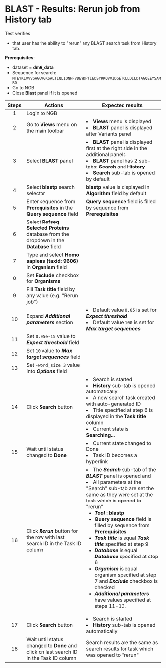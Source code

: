 # BLAST - Results: Rerun job from History tab
Test verifies
 - that user has the ability to "rerun" any BLAST search task from History tab.

**Prerequisites**:
 - dataset = **dm6_data**
 - Sequence for search:
 `MTEYKLVVVGAGGVGKSALTIQLIQNHFVDEYDPTIEDSYRKQVVIDGETCLLDILDTAGQEEYSAMRD`
 - Go to NGB
 - Close **Blast** panel if it is opened

| Steps | Actions | Expected results |
| :---: | --- | --- |
| 1 | Login to NGB | |
| 2 | Go to  **Views** menu on the main toolbar| <li> **Views** menu is displayed <li> **BLAST** panel is displayed after Variants panel|
| 3 | Select **BLAST** panel | <li>**BLAST** panel is displayed first at the right side in the additional panels <li> **BLAST** panel has 2 sub-tabs: **Search** and **History** <li> **Search** sub-tab is opened by default  |
| 4 | Select **blastp** search selector | **blastp** value is displayed in **Algorithm** field by default |
| 5 | Enter sequence from **Prerequisites** in the **Query sequence** field | **Query sequence** field is filled by sequence from **Prerequisites**|
| 6 | Select **Refseq Selected Proteins** database from the dropdown in the **Database** field||
| 7 | Type and select **Homo sapiens (taxid: 9606)** in **Organism** field| |
| 8 | Set **Exclude** checkbox for **Organisms** | |
| 9 | Fill **Task title** field by any value (e.g. "Rerun job")  | |
| 10 | Expand ***Additional parameters*** section | <li> Default value `0.05` is set for ***Expect threshold*** <li> Default value `100` is set for  ***Max target sequences*** |
| 11 | Set  `0.05e-15` value to ***Expect threshold*** field |  |
| 12 | Set `10` value to ***Max target sequences*** field |  |
| 13 | Set `-word_size 3` value into ***Options*** field |
| 14 | Click **Search** button|  <li> Search is started <li> **History** sub-tab is opened automatically <li> A new search task created with auto-generated ID <li>  Title specified at step 6 is displayed in the **Task title** column <li> Current state is **Searching...** |
| 15 | Wait until status changed to **Done** | <li>Current state changed to Done <li> Task ID becomes a hyperlink |
| 16 | Click ***Rerun*** button for the row with last search ID in the Task ID column | <li>The ***Search*** sub-tab of the ***BLAST*** panel is opened and <li> All parameters at the "Search" sub-tab are set the same as they were set at the task which is opened to "rerun" <ul><li>***Tool*** : **blastp** <li> **Query sequence** field is filled by sequence from **Prerequisites** <li> ***Task title*** is equal ***Task title*** specified at step 9 <li> ***Database***  is equal ***Database*** specified at step 6 <li> ***Organism*** is equal organism specified at step 7 and ***Exclude*** checkbox is checked <li> ***Additional parameters*** have values specified at steps 11-13. |
| 17 | Click **Search** button|  <li> Search is started <li> **History** sub-tab is opened automatically |
| 18 | Wait until status changed to **Done** and click on last search ID in the Task ID column | Search results are the same as search results for task which was opened to "rerun" |